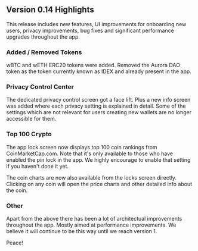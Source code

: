 ## Version 0.14 Highlights

This release includes new features, UI improvements for onboarding new users, privacy improvements, bug fixes and significant performance upgrades throughout the app.

### Added / Removed Tokens
wBTC and wETH ERC20 tokens were added. Removed the Aurora DAO token as the token currently known as IDEX and already present in the app.

### Privacy Control Center
The dedicated privacy control screen got a face lift. Plus a new info screen was added where each privacy setting is explained in detail. Some of the settings which are not relevant for users creating new wallets are no longer accessible for them.

### Top 100 Crypto
The app lock screen now displays top 100 coin rankings from CoinMarketCap.com. Note that it's only available to those who have enabled the pin lock in the app. We highly encourage to enable that setting if you haven't done it yet.

The coin charts are now also available from the locks screen directly. Clicking on any coin will open the price charts and other detailed info about the coin.

### Other
Apart from the above there has been a lot of architectual improvements throughout the app. Mostly aimed at performance improvements. We believe it will continue to be this way until we reach version 1.

Peace!
